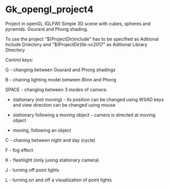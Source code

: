 # Gk_opengl_project4
Project in openGL (GLFW)
Simple 3D scene with cubes, spheres and pyramids. Gourard and Phong shading.

To use the project "$(ProjectDir)include" has to be specified as Aditional Include Driectory
and "$(ProjectDir)lib-vc2017" as Aditional Library Directory

Control keys:

G - changing between Gourard and Phong shadings

B - chaning lighting model between Blinn and Phong

SPACE - changing between 3 modes of camera: 

- stationary (not moving) - its position can be changed using WSAD keys and view direction can be changed using mouse

- stationary following a moving object - camera is directed at moving object

- moving, following an object


C - chaning between night and day (cycle)

F - fog effect

K - flashlight (only jusing stationary camera)

J - turning off point lights

L - turning on and off a visualization of point lights
